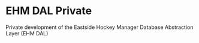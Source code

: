 # EHM DAL Private
Private development of the Eastside Hockey Manager Database Abstraction Layer (EHM DAL)
